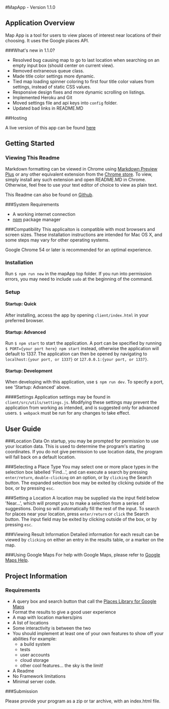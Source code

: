 #MapApp - Version 1.1.0

## Application Overview 

Map App is a tool for users to view places of interest near locations of their choosing. It uses the Google places API.

###What's new in 1.1.0?
- Resolved bug causing map to go to last location when searching on an empty input box (should center on current view).
- Removed extraneous queue class. 
- Made title color settings more dynamic.
- Tied map loading spinner coloring to first four title color values from settings, instead of static CSS values. 
- Responsive design fixes and more dynamic scrolling on listings.
- Implemented Heroku and Git
- Moved settings file and api keys into `config` folder.
- Updated bad links in README.MD

##Hosting

A live version of this app can be found [here][0]

## Getting Started

### Viewing This Readme

Markdown formatting can be viewed in Chrome using [Markdown Preview Plus][1] or any other equivalent extension from the [Chrome store][2]. To view, simply install any such extension and open README.MD in Chrome. Otherwise, feel free to use your text editor of choice to view as plain text. 

This Readme can also be found on [Github][3].

###System Requirements
- A working internet connection
- [npm][4] package manager

###Compatibility
This applicaiton is compatible with most browsers and screen sizes. These installation instructions are intended for Mac OS X, and some steps may vary for other operating systems. 

Google Chrome 54 or later is recommended for an optimal experience.

### Installation

Run `$ npm run new` in the mapApp top folder. If you run into permission errors, you may need to include `sudo` at the beginning of the command. 

### Setup

#### Startup: Quick
After installing, access the app by opening `client/index.html` in your preferred browser. 

#### Startup: Advanced
Run `$ npm start` to start the application. A port can be specified by running `$ PORT={your port here} npm start` instead, otherwise the application will default to 1337. The application can then be opened by navigating to `localhost:{your port, or 1337}` or `127.0.0.1:{your port, or 1337}`. 

#### Startup: Development
When developing with this application, use `$ npm run dev`. To specify a port, see 'Startup: Advanced' above.

####Settings
Application settings may be found in `client/src/utils/settings.js`. Modifying these settings may prevent the application from working as intended, and is suggested only for advanced users. `$ webpack` must be run for any changes to take effect.

## User Guide
###Location Data
On startup, you may be prompted for permission to use your location data. This is used to determine the program's starting coordinates. If you do not give permission to use location data, the program will fall back on a default location. 

###Selecting a Place Type
You may select one or more place types in the selection box labelled 'Find...', and can execute a search by pressing `enter/return`, `double-clicking` on an option, or  by `clicking` the Search button. The expanded selection box may be exited by clicking outside of the box, or by pressing `esc`. 

###Setting a Location
A location may be supplied via the input field below 'Near...', which will prompt you to make a selection from a series of suggestions. Doing so will automatically fill the rest of the input. To search for places near your location, press `enter/return` or `click` the Search button. The input field may be exited by clicking outside of the box, or by pressing `esc`.

###Viewing Result Information
Detailed information for each result can be viewed by `clicking` on either an entry in the results table, or a marker on the map.

###Using Google Maps
For help with Google Maps, please refer to [Google Maps Help][5].

## Project Information

### Requirements
- A query box and search button that call the [Places Library for Google Maps][6]
- Format the results to give a good user experience
- A map with location markers/pins
- A list of locations 
- Some interactivity is between the two
- You should implement at least one of your own features to show off your abilities 
  For example: 
  - a build system
  - tests 
  - user accounts
  - cloud storage
  - other cool features... the sky is the limit!
- A Readme
- No Framework limitations
- Minimal server code.

###Submission
 
Please provide your program as a zip or tar archive, with an index.html file.


[Links]:_
[0]: https://map-app-coding-challenge.herokuapp.com
[1]: https://chrome.google.com/webstore/detail/markdown-preview-plus/febilkbfcbhebfnokafefeacimjdckgl
[2]: https://chrome.google.com/webstore/search/markdown%20viewer
[3]: https://github.com/bradlm/mapApp
[4]: https://www.npmjs.com/get-npm
[5]: https://support.google.com/maps/?hl=en#topic=3092425
[6]: https://developers.google.com/maps/documentation/javascript/places